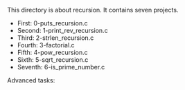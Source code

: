 This directory is about recursion. It contains seven projects.
- First: 0-puts_recursion.c
- Second: 1-print_rev_recursion.c
- Third: 2-strlen_recursion.c
- Fourth: 3-factorial.c
- Fifth: 4-pow_recursion.c
- Sixth: 5-sqrt_recursion.c
- Seventh: 6-is_prime_number.c

Advanced tasks: